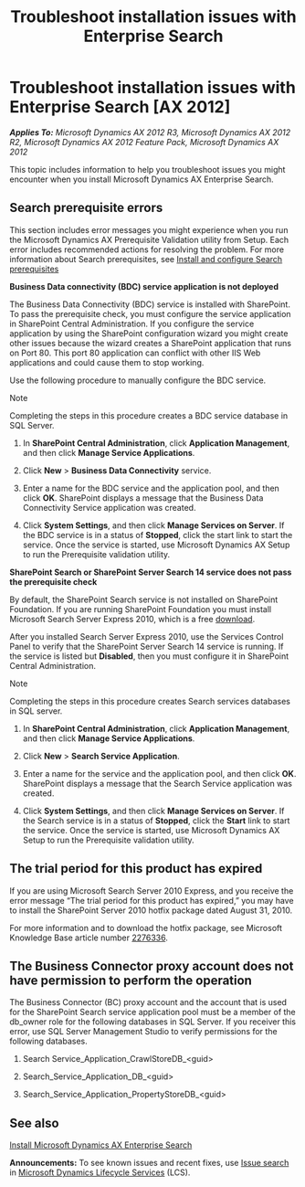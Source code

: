 ﻿---
title: Troubleshoot installation issues with Enterprise Search
TOCTitle: Troubleshoot installation issues with Enterprise Search
ms:assetid: 7d38c40f-3ae5-4a10-b159-9519c6ed9150
ms:mtpsurl: https://technet.microsoft.com/en-us/library/Hh575226(v=AX.60)
ms:contentKeyID: 39555372
ms.date: 04/18/2014
mtps_version: v=AX.60
---

# Troubleshoot installation issues with Enterprise Search [AX 2012]


_**Applies To:** Microsoft Dynamics AX 2012 R3, Microsoft Dynamics AX 2012 R2, Microsoft Dynamics AX 2012 Feature Pack, Microsoft Dynamics AX 2012_

This topic includes information to help you troubleshoot issues you might encounter when you install Microsoft Dynamics AX Enterprise Search.

## Search prerequisite errors

This section includes error messages you might experience when you run the Microsoft Dynamics AX Prerequisite Validation utility from Setup. Each error includes recommended actions for resolving the problem. For more information about Search prerequisites, see [Install and configure Search prerequisites](install-and-configure-search-prerequisites.md)

**Business Data connectivity (BDC) service application is not deployed**

The Business Data Connectivity (BDC) service is installed with SharePoint. To pass the prerequisite check, you must configure the service application in SharePoint Central Administration. If you configure the service application by using the SharePoint configuration wizard you might create other issues because the wizard creates a SharePoint application that runs on Port 80. This port 80 application can conflict with other IIS Web applications and could cause them to stop working.

Use the following procedure to manually configure the BDC service.


> [!NOTE]
> <P>Completing the steps in this procedure creates a BDC service database in SQL Server.</P>



1.  In **SharePoint Central Administration**, click **Application Management**, and then click **Manage Service Applications**.

2.  Click **New** \> **Business Data Connectivity** service.

3.  Enter a name for the BDC service and the application pool, and then click **OK**. SharePoint displays a message that the Business Data Connectivity Service application was created.

4.  Click **System Settings**, and then click **Manage Services on Server**. If the BDC service is in a status of **Stopped**, click the start link to start the service. Once the service is started, use Microsoft Dynamics AX Setup to run the Prerequisite validation utility.

**SharePoint Search or SharePoint Server Search 14 service does not pass the prerequisite check**

By default, the SharePoint Search service is not installed on SharePoint Foundation. If you are running SharePoint Foundation you must install Microsoft Search Server Express 2010, which is a free [download](http://go.microsoft.com/fwlink/?linkid=180385).

After you installed Search Server Express 2010, use the Services Control Panel to verify that the SharePoint Server Search 14 service is running. If the service is listed but **Disabled**, then you must configure it in SharePoint Central Administration.


> [!NOTE]
> <P>Completing the steps in this procedure creates Search services databases in SQL server.</P>



1.  In **SharePoint Central Administration**, click **Application Management**, and then click **Manage Service Applications**.

2.  Click **New** \> **Search Service Application**.

3.  Enter a name for the service and the application pool, and then click **OK**. SharePoint displays a message that the Search Service application was created.

4.  Click **System Settings**, and then click **Manage Services on Server**. If the Search service is in a status of **Stopped**, click the **Start** link to start the service. Once the service is started, use Microsoft Dynamics AX Setup to run the Prerequisite validation utility.

## The trial period for this product has expired

If you are using Microsoft Search Server 2010 Express, and you receive the error message “The trial period for this product has expired,” you may have to install the SharePoint Server 2010 hotfix package dated August 31, 2010.

For more information and to download the hotfix package, see Microsoft Knowledge Base article number [2276336](http://support.microsoft.com/kb/2276336).

## The Business Connector proxy account does not have permission to perform the operation

The Business Connector (BC) proxy account and the account that is used for the SharePoint Search service application pool must be a member of the db\_owner role for the following databases in SQL Server. If you receiver this error, use SQL Server Management Studio to verify permissions for the following databases.

1.  Search Service\_Application\_CrawlStoreDB\_\<guid\>

2.  Search\_Service\_Application\_DB\_\<guid\>

3.  Search\_Service\_Application\_PropertyStoreDB\_\<guid\>

## See also

[Install Microsoft Dynamics AX Enterprise Search](install-microsoft-dynamics-ax-enterprise-search.md)

  
**Announcements:** To see known issues and recent fixes, use [Issue search](http://go.microsoft.com/fwlink/?linkid=389258) in [Microsoft Dynamics Lifecycle Services](http://go.microsoft.com/fwlink/?linkid=306505) (LCS).

